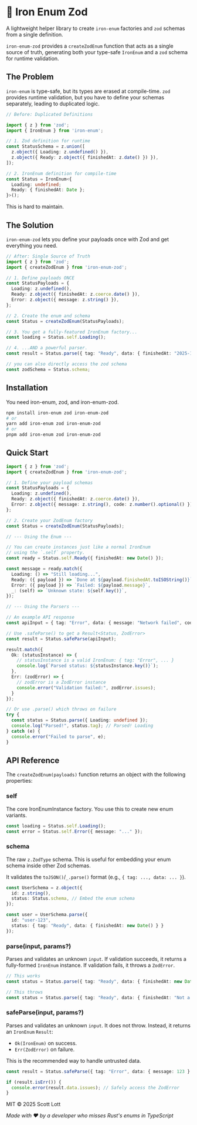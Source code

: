 # 🦾 Iron Enum Zod

A lightweight helper library to create `iron-enum` factories and `zod` schemas from a single definition.

`iron-enum-zod` provides a `createZodEnum` function that acts as a single source of truth, generating both your type-safe `IronEnum` and a `zod` schema for runtime validation.

## The Problem
`iron-enum` is type-safe, but its types are erased at compile-time. `zod` provides runtime validation, but you have to define your schemas separately, leading to duplicated logic.

```ts
// Before: Duplicated Definitions

import { z } from 'zod';
import { IronEnum } from 'iron-enum';

// 1. Zod definition for runtime
const StatusSchema = z.union([
  z.object({ Loading: z.undefined() }),
  z.object({ Ready: z.object({ finishedAt: z.date() }) }),
]);

// 2. IronEnum definition for compile-time
const Status = IronEnum<{
  Loading: undefined;
  Ready: { finishedAt: Date };
}>();
```

This is hard to maintain.

## The Solution
`iron-enum-zod` lets you define your payloads once with Zod and get everything you need.

```ts
// After: Single Source of Truth
import { z } from 'zod';
import { createZodEnum } from 'iron-enum-zod';

// 1. Define payloads ONCE
const StatusPayloads = {
  Loading: z.undefined(),
  Ready: z.object({ finishedAt: z.coerce.date() }),
  Error: z.object({ message: z.string() }),
};

// 2. Create the enum and schema
const Status = createZodEnum(StatusPayloads);

// 3. You get a fully-featured IronEnum factory...
const loading = Status.self.Loading();

// 4. ...AND a powerful parser.
const result = Status.parse({ tag: "Ready", data: { finishedAt: "2025-10-25" } });

// you can also directly access the zod schema
const zodSchema = Status.schema;
```

## Installation
You need iron-enum, zod, and iron-enum-zod.

```sh
npm install iron-enum zod iron-enum-zod
# or
yarn add iron-enum zod iron-enum-zod
# or
pnpm add iron-enum zod iron-enum-zod
```

## Quick Start
```ts
import { z } from 'zod';
import { createZodEnum } from 'iron-enum-zod';

// 1. Define your payload schemas
const StatusPayloads = {
  Loading: z.undefined(),
  Ready: z.object({ finishedAt: z.coerce.date() }),
  Error: z.object({ message: z.string(), code: z.number().optional() }),
};

// 2. Create your ZodEnum factory
const Status = createZodEnum(StatusPayloads);

// --- Using the Enum ---

// You can create instances just like a normal IronEnum
// using the `.self` property.
const ready = Status.self.Ready({ finishedAt: new Date() });

const message = ready.match({
  Loading: () => "Still loading...",
  Ready: ({ payload }) => `Done at ${payload.finishedAt.toISOString()}`,
  Error: ({ payload }) => `Failed: ${payload.message}`,
  _: (self) => `Unknown state: ${self.key()}`,
});

// --- Using the Parsers ---

// An example API response
const apiInput = { tag: "Error", data: { message: "Network failed", code: 222 } };

// Use .safeParse() to get a Result<Status, ZodError>
const result = Status.safeParse(apiInput);

result.match({
  Ok: (statusInstance) => {
    // statusInstance is a valid IronEnum: { tag: "Error", ... }
    console.log(`Parsed status: ${statusInstance.key()}`);
  },
  Err: (zodError) => {
    // zodError is a ZodError instance
    console.error("Validation failed:", zodError.issues);
  }
});

// Or use .parse() which throws on failure
try {
  const status = Status.parse({ Loading: undefined });
  console.log("Parsed!", status.tag); // Parsed! Loading
} catch (e) {
  console.error("Failed to parse", e);
}
```

## API Reference
The `createZodEnum(payloads)` function returns an object with the following properties:

### self
The core IronEnumInstance factory. You use this to create new enum variants.
```ts
const loading = Status.self.Loading();
const error = Status.self.Error({ message: "..." });
```

### schema
The raw `z.ZodType` schema. This is useful for embedding your enum schema inside other Zod schemas.

It validates the `toJSON()`/`_.parse()` format (e.g., `{ tag: ..., data: ... }`).
```ts
const UserSchema = z.object({
  id: z.string(),
  status: Status.schema, // Embed the enum schema
});

const user = UserSchema.parse({
  id: "user-123",
  status: { tag: "Ready", data: { finishedAt: new Date() } }
});
```

### parse(input, params?)
Parses and validates an unknown `input`. If validation succeeds, it returns a fully-formed `IronEnum` instance. If validation fails, it throws a `ZodError`.
```ts
// This works
const status = Status.parse({ tag: "Ready", data: { finishedAt: new Date() } });

// This throws
const status = Status.parse({ tag: "Ready", data: { finishedAt: "Not a date" } });
```

### safeParse(input, params?)
Parses and validates an unknown `input`. It does not throw. Instead, it returns an `IronEnum` `Result`:

- `Ok(IronEnum)` on success.
- `Err(ZodError)` on failure.

This is the recommended way to handle untrusted data.
```ts
const result = Status.safeParse({ tag: "Error", data: { message: 123 } }); // 'message' is wrong type

if (result.isErr()) {
  console.error(result.data.issues); // Safely access the ZodError
}

```

MIT © 2025 Scott Lott

*Made with ❤️ by a developer who misses Rust's enums in TypeScript*